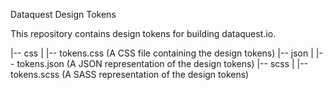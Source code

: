 Dataquest Design Tokens

This repository contains design tokens for building dataquest.io.

|-- css
|    |-- tokens.css (A CSS file containing the design tokens)
|-- json
|    |-- tokens.json (A JSON representation of the design tokens)
|-- scss
|    |-- tokens.scss (A SASS representation of the design tokens)